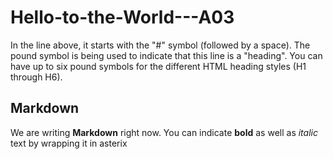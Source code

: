 # Hello-to-the-World---A03

In the line above, it starts with the "#" symbol (followed by a space). The pound symbol is being used to indicate that this line is a "heading". You can have up to six pound symbols for the different HTML heading styles (H1 through H6).

## Markdown

We are writing **Markdown** right now. You can indicate **bold** as well as *italic* text by wrapping it in asterix
